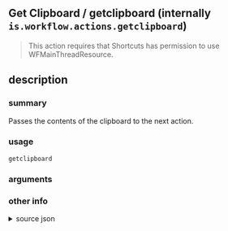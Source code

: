 
## Get Clipboard / getclipboard (internally `is.workflow.actions.getclipboard`)


> This action requires that Shortcuts has permission to use WFMainThreadResource.


## description
### summary
Passes the contents of the clipboard to the next action.


### usage
`getclipboard `

### arguments


### other info

<details><summary>source json</summary>
```json
{
	"ActionClass": "WFGetClipboardAction",
	"ActionKeywords": [
		"text",
		"clipboard",
		"copy",
		"paste",
		"contents",
		"of"
	],
	"Category": "Sharing",
	"Description": {
		"DescriptionSummary": "Passes the contents of the clipboard to the next action."
	},
	"IconName": "Clipboard.png",
	"Name": "Get Clipboard",
	"Output": {
		"Multiple": true,
		"OutputName": "Clipboard",
		"Types": [
			"WFContentItem"
		]
	},
	"RequiredResources": [
		"WFMainThreadResource"
	],
	"Subcategory": "Clipboard",
	"UnsupportedEnvironments": [
		"Background"
	]
}
```
</details>
